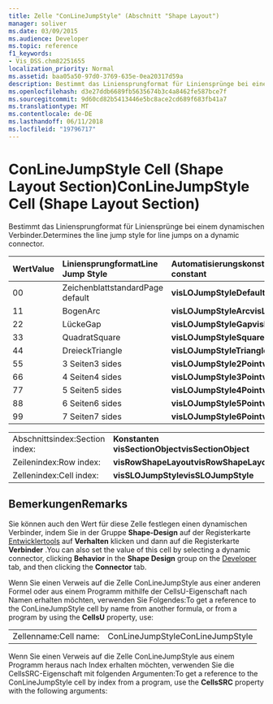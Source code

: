 ```yaml
---
title: Zelle "ConLineJumpStyle" (Abschnitt "Shape Layout")
manager: soliver
ms.date: 03/09/2015
ms.audience: Developer
ms.topic: reference
f1_keywords:
- Vis_DSS.chm82251655
localization_priority: Normal
ms.assetid: baa05a50-97d0-3769-635e-0ea20317d59a
description: Bestimmt das Liniensprungformat für Liniensprünge bei einem dynamischen Verbinder.
ms.openlocfilehash: d3e27ddb6689fb5635674b3c4a8462fe587bce7f
ms.sourcegitcommit: 9d60cd82b5413446e5bc8ace2cd689f683fb41a7
ms.translationtype: MT
ms.contentlocale: de-DE
ms.lasthandoff: 06/11/2018
ms.locfileid: "19796717"
---
```

# <a name="conlinejumpstyle-cell-shape-layout-section"></a><span data-ttu-id="e9513-103">ConLineJumpStyle Cell (Shape Layout Section)</span><span class="sxs-lookup"><span data-stu-id="e9513-103">ConLineJumpStyle Cell (Shape Layout Section)</span></span>

<span data-ttu-id="e9513-104">Bestimmt das Liniensprungformat für Liniensprünge bei einem dynamischen Verbinder.</span><span class="sxs-lookup"><span data-stu-id="e9513-104">Determines the line jump style for line jumps on a dynamic connector.</span></span>
  
|<span data-ttu-id="e9513-105">**Wert**</span><span class="sxs-lookup"><span data-stu-id="e9513-105">**Value**</span></span>|<span data-ttu-id="e9513-106">**Liniensprungformat**</span><span class="sxs-lookup"><span data-stu-id="e9513-106">**Line Jump Style**</span></span>|<span data-ttu-id="e9513-107">**Automatisierungskonstante**</span><span class="sxs-lookup"><span data-stu-id="e9513-107">**Automation constant**</span></span>|
|:-----|:-----|:-----|
|<span data-ttu-id="e9513-108">0</span><span class="sxs-lookup"><span data-stu-id="e9513-108">0</span></span>  <br/> |<span data-ttu-id="e9513-109">Zeichenblattstandard</span><span class="sxs-lookup"><span data-stu-id="e9513-109">Page default</span></span>  <br/> |<span data-ttu-id="e9513-110">**visLOJumpStyleDefault**</span><span class="sxs-lookup"><span data-stu-id="e9513-110">**visLOJumpStyleDefault**</span></span> <br/> |
|<span data-ttu-id="e9513-111">1</span><span class="sxs-lookup"><span data-stu-id="e9513-111">1</span></span>  <br/> |<span data-ttu-id="e9513-112">Bogen</span><span class="sxs-lookup"><span data-stu-id="e9513-112">Arc</span></span>  <br/> |<span data-ttu-id="e9513-113">**visLOJumpStyleArc**</span><span class="sxs-lookup"><span data-stu-id="e9513-113">**visLOJumpStyleArc**</span></span> <br/> |
|<span data-ttu-id="e9513-114">2</span><span class="sxs-lookup"><span data-stu-id="e9513-114">2</span></span>  <br/> |<span data-ttu-id="e9513-115">Lücke</span><span class="sxs-lookup"><span data-stu-id="e9513-115">Gap</span></span>  <br/> |<span data-ttu-id="e9513-116">**visLOJumpStyleGap**</span><span class="sxs-lookup"><span data-stu-id="e9513-116">**visLOJumpStyleGap**</span></span> <br/> |
|<span data-ttu-id="e9513-117">3</span><span class="sxs-lookup"><span data-stu-id="e9513-117">3</span></span>  <br/> |<span data-ttu-id="e9513-118">Quadrat</span><span class="sxs-lookup"><span data-stu-id="e9513-118">Square</span></span>  <br/> |<span data-ttu-id="e9513-119">**visLOJumpStyleSquare**</span><span class="sxs-lookup"><span data-stu-id="e9513-119">**visLOJumpStyleSquare**</span></span> <br/> |
|<span data-ttu-id="e9513-120">4</span><span class="sxs-lookup"><span data-stu-id="e9513-120">4</span></span>  <br/> |<span data-ttu-id="e9513-121">Dreieck</span><span class="sxs-lookup"><span data-stu-id="e9513-121">Triangle</span></span>  <br/> |<span data-ttu-id="e9513-122">**visLOJumpStyleTriangle**</span><span class="sxs-lookup"><span data-stu-id="e9513-122">**visLOJumpStyleTriangle**</span></span> <br/> |
|<span data-ttu-id="e9513-123">5</span><span class="sxs-lookup"><span data-stu-id="e9513-123">5</span></span>  <br/> |<span data-ttu-id="e9513-124">3 Seiten</span><span class="sxs-lookup"><span data-stu-id="e9513-124">3 sides</span></span>  <br/> |<span data-ttu-id="e9513-125">**visLOJumpStyle2Point**</span><span class="sxs-lookup"><span data-stu-id="e9513-125">**visLOJumpStyle2Point**</span></span> <br/> |
|<span data-ttu-id="e9513-126">6</span><span class="sxs-lookup"><span data-stu-id="e9513-126">6</span></span>  <br/> |<span data-ttu-id="e9513-127">4 Seiten</span><span class="sxs-lookup"><span data-stu-id="e9513-127">4 sides</span></span>  <br/> |<span data-ttu-id="e9513-128">**visLOJumpStyle3Point**</span><span class="sxs-lookup"><span data-stu-id="e9513-128">**visLOJumpStyle3Point**</span></span> <br/> |
|<span data-ttu-id="e9513-129">7</span><span class="sxs-lookup"><span data-stu-id="e9513-129">7</span></span>  <br/> |<span data-ttu-id="e9513-130">5 Seiten</span><span class="sxs-lookup"><span data-stu-id="e9513-130">5 sides</span></span>  <br/> |<span data-ttu-id="e9513-131">**visLOJumpStyle4Point**</span><span class="sxs-lookup"><span data-stu-id="e9513-131">**visLOJumpStyle4Point**</span></span> <br/> |
|<span data-ttu-id="e9513-132">8</span><span class="sxs-lookup"><span data-stu-id="e9513-132">8</span></span>  <br/> |<span data-ttu-id="e9513-133">6 Seiten</span><span class="sxs-lookup"><span data-stu-id="e9513-133">6 sides</span></span>  <br/> |<span data-ttu-id="e9513-134">**visLOJumpStyle5Point**</span><span class="sxs-lookup"><span data-stu-id="e9513-134">**visLOJumpStyle5Point**</span></span> <br/> |
|<span data-ttu-id="e9513-135">9</span><span class="sxs-lookup"><span data-stu-id="e9513-135">9</span></span>  <br/> |<span data-ttu-id="e9513-136">7 Seiten</span><span class="sxs-lookup"><span data-stu-id="e9513-136">7 sides</span></span>  <br/> |<span data-ttu-id="e9513-137">**visLOJumpStyle6Point**</span><span class="sxs-lookup"><span data-stu-id="e9513-137">**visLOJumpStyle6Point**</span></span> <br/> |
   
|||
|:-----|:-----|
|<span data-ttu-id="e9513-138">Abschnittsindex:</span><span class="sxs-lookup"><span data-stu-id="e9513-138">Section index:</span></span>  <br/> |<span data-ttu-id="e9513-139">**Konstanten visSectionObject**</span><span class="sxs-lookup"><span data-stu-id="e9513-139">**visSectionObject**</span></span> <br/> |
|<span data-ttu-id="e9513-140">Zeilenindex:</span><span class="sxs-lookup"><span data-stu-id="e9513-140">Row index:</span></span>  <br/> |<span data-ttu-id="e9513-141">**visRowShapeLayout**</span><span class="sxs-lookup"><span data-stu-id="e9513-141">**visRowShapeLayout**</span></span> <br/> |
|<span data-ttu-id="e9513-142">Zellenindex:</span><span class="sxs-lookup"><span data-stu-id="e9513-142">Cell index:</span></span>  <br/> |<span data-ttu-id="e9513-143">**visSLOJumpStyle**</span><span class="sxs-lookup"><span data-stu-id="e9513-143">**visSLOJumpStyle**</span></span> <br/> |
   
## <a name="remarks"></a><span data-ttu-id="e9513-144">Bemerkungen</span><span class="sxs-lookup"><span data-stu-id="e9513-144">Remarks</span></span>

<span data-ttu-id="e9513-145">Sie können auch den Wert für diese Zelle festlegen einen dynamischen Verbinder, indem Sie in der Gruppe **Shape-Design** auf der Registerkarte [Entwicklertools](run-in-developer-mode-display-the-developer-tab.md) auf **Verhalten** klicken und dann auf die Registerkarte **Verbinder** .</span><span class="sxs-lookup"><span data-stu-id="e9513-145">You can also set the value of this cell by selecting a dynamic connector, clicking **Behavior** in the **Shape Design** group on the [Developer](run-in-developer-mode-display-the-developer-tab.md) tab, and then clicking the **Connector** tab.</span></span> 
  
<span data-ttu-id="e9513-146">Wenn Sie einen Verweis auf die Zelle ConLineJumpStyle aus einer anderen Formel oder aus einem Programm mithilfe der CellsU-Eigenschaft nach Namen erhalten möchten, verwenden Sie Folgendes:</span><span class="sxs-lookup"><span data-stu-id="e9513-146">To get a reference to the ConLineJumpStyle cell by name from another formula, or from a program by using the **CellsU** property, use:</span></span> 
  
|||
|:-----|:-----|
|<span data-ttu-id="e9513-147">Zellenname:</span><span class="sxs-lookup"><span data-stu-id="e9513-147">Cell name:</span></span>  <br/> |<span data-ttu-id="e9513-148">ConLineJumpStyle</span><span class="sxs-lookup"><span data-stu-id="e9513-148">ConLineJumpStyle</span></span>  <br/> |
   
<span data-ttu-id="e9513-149">Wenn Sie einen Verweis auf die Zelle ConLineJumpStyle aus einem Programm heraus nach Index erhalten möchten, verwenden Sie die CellsSRC-Eigenschaft mit folgenden Argumenten:</span><span class="sxs-lookup"><span data-stu-id="e9513-149">To get a reference to the ConLineJumpStyle cell by index from a program, use the **CellsSRC** property with the following arguments:</span></span> 
  

